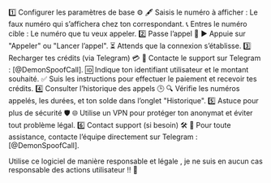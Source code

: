 1️⃣ Configurer les paramètres de base ⚙️
🖋️ Saisis le numéro à afficher : Le faux numéro qui s’affichera chez ton correspondant.
📞 Entres le numéro cible : Le numéro que tu veux appeler.
2️⃣ Passe l’appel 📲
▶️ Appuie sur "Appeler" ou "Lancer l’appel".
⏳ Attends que la connexion s’établisse.
3️⃣ Recharger tes crédits (via Telegram) 💳
🔗 Contacte le support sur Telegram : [@DemonSpoofCall].
🆔 Indique ton identifiant utilisateur et le montant souhaité.
✅ Suis les instructions pour effectuer le paiement et recevoir tes crédits.
4️⃣ Consulter l’historique des appels 🕒
🔍 Vérifie les numéros appelés, les durées, et ton solde dans l’onglet "Historique".
5️⃣ Astuce pour plus de sécurité 🛡️
🌐 Utilise un VPN pour protéger ton anonymat et éviter tout problème légal.
6️⃣ Contact support (si besoin) 🛠️
📩 Pour toute assistance, contacte l’équipe directement sur Telegram : [@DemonSpoofCall].



Utilise ce logiciel de manière responsable et légale ,  je ne suis en aucun cas responsable des actions utilisateur !! 🛑
